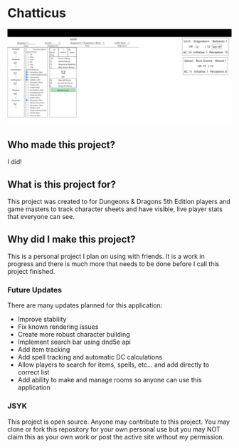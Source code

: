 # Chatticus
![Overview](dnd-session-helper.png)

## Who made this project?

I did!

## What is this project for?
This project was created to for Dungeons & Dragons 5th Edition players and game masters to track character sheets and have visible, live player stats that everyone can see.

## Why did I make this project?

This is a personal project I plan on using with friends. It is a work in progress and there is much more that needs to be done before I call this project finished.

### Future Updates

There are many updates planned for this application:
* Improve stability
* Fix known rendering issues
* Create more robust character building
* Implement search bar using dnd5e api
* Add item tracking
* Add spell tracking and automatic DC calculations
* Allow players to search for items, spells, etc... and add directly to correct list
* Add ability to make and manage rooms so anyone can use this application

### JSYK

This project is open source. Anyone may contribute to this project. You may clone or fork this repository for your own personal use but you may NOT claim this as your own work or post the active site without my permission.